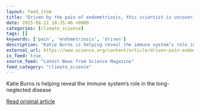 ```yaml
---
layout: feed_item
title: "Driven by the pain of endometriosis, this scientist is uncovering clues to its causes"
date: 2025-08-21 18:35:46 +0000
categories: [climate_science]
tags: []
keywords: ['pain', 'endometriosis', 'driven']
description: "Katie Burns is helping reveal the immune system’s role in the long-neglected disease"
external_url: https://www.science.org/content/article/driven-pain-endometriosis-scientist-uncovering-clues-its-causes
is_feed: true
source_feed: "Latest News from Science Magazine"
feed_category: "climate_science"
---
```


Katie Burns is helping reveal the immune system’s role in the long-neglected disease

[Read original article](https://www.science.org/content/article/driven-pain-endometriosis-scientist-uncovering-clues-its-causes)
